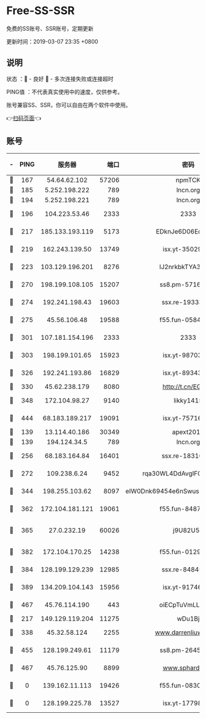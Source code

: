 # Free-SS-SSR

免费的SS账号、SSR账号，定期更新

更新时间：2019-03-07 23:35 +0800

## 说明

状态     ：🙂 - 良好 🙁 - 多次连接失败或连接超时

PING值   ：不代表真实使用中的速度，仅供参考。

账号兼容SS、SSR，你可以自由在两个软件中使用。

👉[扫码页面](https://liesauer.github.io/Free-SS-SSR/)👈

## 账号

|-|PING|服务器|端口|密码|加密方式|区域|
|:----:|:----:|:-----:|-----:|:----:|:----:|:----:|
|🙂|167|54.64.62.102|57206|npmTCK|rc4-md5|JP|
|🙂|185|5.252.198.222|789|lncn.org|rc4|JP|
|🙂|194|5.252.198.221|789|lncn.org|rc4|JP|
|🙂|196|104.223.53.46|2333|2333|aes-256-cfb|US|
|🙂|217|185.133.193.119|5173|EDknJe6D06EoWDaw|aes-256-cfb|US|
|🙂|219|162.243.139.50|13749|isx.yt-35029494|aes-256-cfb|US|
|🙂|223|103.129.196.201|8276|lJ2nrkbkTYA30wv0|aes-256-cfb|US|
|🙂|270|198.199.108.105|15207|ss8.pm-57164721|aes-256-cfb|US|
|🙂|274|192.241.198.43|19603|ssx.re-19333093|aes-256-cfb|US|
|🙂|275|45.56.106.48|19588|f55.fun-05844532|aes-256-cfb|US|
|🙂|301|107.181.154.196|2333|2333|aes-256-cfb|US|
|🙂|303|198.199.101.65|15923|isx.yt-98703063|aes-256-cfb|US|
|🙂|326|192.241.193.86|16829|isx.yt-89343714|aes-256-cfb|US|
|🙂|330|45.62.238.179|8080|http://t.cn/EGJIyrl|rc4-md5|CA|
|🙂|348|172.104.98.27|9140|likky1415|aes-256-cfb|JP|
|🙂|444|68.183.189.217|19091|isx.yt-75716228|aes-256-cfb|SG|
|🙂|139|13.114.40.186|30349|apext2019|chacha20|JP|
|🙂|139|194.124.34.5|789|lncn.org|rc4|JP|
|🙂|256|68.183.164.84|16401|ssx.re-18316811|aes-256-cfb|US|
|🙂|272|109.238.6.24|9452|rqa30WL4DdAvgIFG6Fs3znzTa|aes-256-cfb|FR|
|🙂|344|198.255.103.62|8097|eIW0Dnk69454e6nSwuspv9DmS201tQ0D|aes-256-cfb|US|
|🙂|362|172.104.181.121|19061|f55.fun-84870600|aes-256-cfb|SG|
|🙂|365|27.0.232.19|60026|j9U82U53|xchacha20-ietf-poly1305|HK|
|🙂|382|172.104.170.25|14238|f55.fun-01292218|aes-256-cfb|SG|
|🙂|384|128.199.129.239|12985|ssx.re-84845857|aes-256-cfb|SG|
|🙂|389|134.209.104.143|15956|isx.yt-91746156|aes-256-cfb|SG|
|🙂|467|45.76.114.190|443|oiECpTuVmLLxk4Ts|aes-256-cfb|AU|
|🙁|217|149.129.119.204|11275|wDu1Bj|rc4-md5|HK|
|🙁|338|45.32.58.124|2255|www.darrenliuwei.com|aes-256-cfb|JP|
|🙁|455|128.199.249.61|11179|ss8.pm-26454231|aes-256-cfb|SG|
|🙁|467|45.76.125.90|8899|www.sphard.com|aes-256-cfb|AU|
|🙁|0|139.162.11.113|19426|f55.fun-08309291|aes-256-cfb|SG|
|🙁|0|128.199.225.78|13527|isx.yt-17798772|aes-256-cfb|SG|
